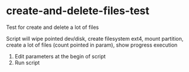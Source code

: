 # create-and-delete-files-test
Test for create and delete a lot of files


Script will wipe pointed dev/disk, 
create filesystem ext4, 
mount partition, 
create a lot of files (count pointed in param), 
show progress execution


1) Edit parameters at the begin of script
2) Run script
